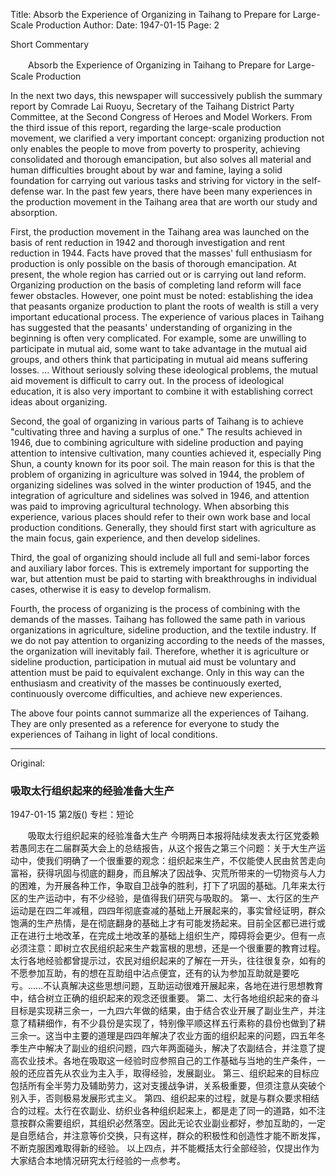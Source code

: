 Title: Absorb the Experience of Organizing in Taihang to Prepare for Large-Scale Production
Author:
Date: 1947-01-15
Page: 2

Short Commentary

　　Absorb the Experience of Organizing in Taihang to Prepare for Large-Scale Production

In the next two days, this newspaper will successively publish the summary report by Comrade Lai Ruoyu, Secretary of the Taihang District Party Committee, at the Second Congress of Heroes and Model Workers. From the third issue of this report, regarding the large-scale production movement, we clarified a very important concept: organizing production not only enables the people to move from poverty to prosperity, achieving consolidated and thorough emancipation, but also solves all material and human difficulties brought about by war and famine, laying a solid foundation for carrying out various tasks and striving for victory in the self-defense war. In the past few years, there have been many experiences in the production movement in the Taihang area that are worth our study and absorption.

First, the production movement in the Taihang area was launched on the basis of rent reduction in 1942 and thorough investigation and rent reduction in 1944. Facts have proved that the masses' full enthusiasm for production is only possible on the basis of thorough emancipation. At present, the whole region has carried out or is carrying out land reform. Organizing production on the basis of completing land reform will face fewer obstacles. However, one point must be noted: establishing the idea that peasants organize production to plant the roots of wealth is still a very important educational process. The experience of various places in Taihang has suggested that the peasants' understanding of organizing in the beginning is often very complicated. For example, some are unwilling to participate in mutual aid, some want to take advantage in the mutual aid groups, and others think that participating in mutual aid means suffering losses. ... Without seriously solving these ideological problems, the mutual aid movement is difficult to carry out. In the process of ideological education, it is also very important to combine it with establishing correct ideas about organizing.

Second, the goal of organizing in various parts of Taihang is to achieve "cultivating three and having a surplus of one." The results achieved in 1946, due to combining agriculture with sideline production and paying attention to intensive cultivation, many counties achieved it, especially Ping Shun, a county known for its poor soil. The main reason for this is that the problem of organizing in agriculture was solved in 1944, the problem of organizing sidelines was solved in the winter production of 1945, and the integration of agriculture and sidelines was solved in 1946, and attention was paid to improving agricultural technology. When absorbing this experience, various places should refer to their own work base and local production conditions. Generally, they should first start with agriculture as the main focus, gain experience, and then develop sidelines.

Third, the goal of organizing should include all full and semi-labor forces and auxiliary labor forces. This is extremely important for supporting the war, but attention must be paid to starting with breakthroughs in individual cases, otherwise it is easy to develop formalism.

Fourth, the process of organizing is the process of combining with the demands of the masses. Taihang has followed the same path in various organizations in agriculture, sideline production, and the textile industry. If we do not pay attention to organizing according to the needs of the masses, the organization will inevitably fail. Therefore, whether it is agriculture or sideline production, participation in mutual aid must be voluntary and attention must be paid to equivalent exchange. Only in this way can the enthusiasm and creativity of the masses be continuously exerted, continuously overcome difficulties, and achieve new experiences.

The above four points cannot summarize all the experiences of Taihang. They are only presented as a reference for everyone to study the experiences of Taihang in light of local conditions.



<hr /> 

Original: 


### 吸取太行组织起来的经验准备大生产

1947-01-15
第2版()
专栏：短论

　　吸取太行组织起来的经验准备大生产
    今明两日本报将陆续发表太行区党委赖若愚同志在二届群英大会上的总结报告，从这个报告之第三个问题：关于大生产运动中，使我们明确了一个很重要的观念：组织起来生产，不仅能使人民由贫苦走向富裕，获得巩固与彻底的翻身，而且解决了因战争、灾荒所带来的一切物资与人力的困难，为开展各种工作，争取自卫战争的胜利，打下了巩固的基础。几年来太行区的生产运动中，有不少经验，是值得我们研究与吸取的。
    第一、太行区的生产运动是在四二年减租，四四年彻底查减的基础上开展起来的，事实曾经证明，群众饱满的生产热情，是在彻底翻身的基础上才有可能发扬起来。目前全区都已进行或正在进行土地改革，在完成土地改革的基础上组织生产，障碍将会更少。但有一点必须注意：即树立农民组织起来生产栽富根的思想，还是一个很重要的教育过程。太行各地经验都曾提示过，农民对组织起来的了解在一开头，往往很复杂，如有的不愿参加互助，有的想在互助组中沾点便宜，还有的认为参加互助就是要吃亏。……不认真解决这些思想问题，互助运动很难开展起来，各地在进行思想教育中，结合树立正确的组织起来的观念还很重要。
    第二、太行各地组织起来的奋斗目标是实现耕三余一，一九四六年做的结果，由于结合农业开展了副业生产，并注意了精耕细作，有不少县份是实现了，特别像平顺这样五行素称的县份也做到了耕三余一。这当中主要的道理是四四年解决了农业方面的组织起来的问题，四五年冬季生产中解决了副业的组织问题，四六年两面碰头，解决了农副结合，并注意了提高农业技术。各地在吸取这一经验时应参照自己的工作基础与当地的生产条件，一般的还应首先从农业为主入手，取得经验，发展副业。
    第三、组织起来的目标应包括所有全半劳力及辅助劳力，这对支援战争讲，关系极重要，但须注意从突破个别入手，否则极易发展形式主义。
    第四、组织起来的过程，就是与群众要求相结合的过程。太行在农副业、纺织业各种组织起来上，都是走了同一的道路，如不注意按群众需要组织，其组织必然落空。因此无论农业副业都好，参加互助的，一定是自愿结合，并注意等价交换，只有这样，群众的积极性和创造性才能不断发挥，不断克服困难取得新的经验。
    以上四点，并不能概括太行全部经验，仅提出作为大家结合本地情况研究太行经验的一点参考。
